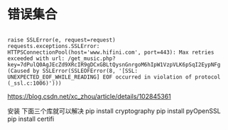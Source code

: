 # 错误集合

```log

raise SSLError(e, request=request)
requests.exceptions.SSLError: HTTPSConnectionPool(host='www.hifini.com', port=443): Max retries exceeded with url: /get_music.php?key=7dPulQ0AgJEcZd9XRcIR9gDCxGBLtQysnGnrgoM6hIpW1VzpVLK6pSqI2EypNFg (Caused by SSLError(SSLEOFError(8, '[SSL: UNEXPECTED_EOF_WHILE_READING] EOF occurred in violation of protocol (_ssl.c:1006)')))
```
https://blog.csdn.net/xc_zhou/article/details/102845361

安装 下面三个库就可以解决
pip install cryptography 
pip install pyOpenSSL
pip install certifi
